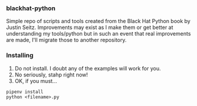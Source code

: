 ### blackhat-python

Simple repo of scripts and tools created from the Black Hat Python book by Justin Seitz. Improvements may exist as I make them or get better at understanding my tools/python but in such an event that real improvements are made, I'll migrate those to another repository. 

### Installing
1. Do not install. I doubt any of the examples will work for you.
2. No seriously, stahp right now!
3. OK, if you must...
```
pipenv install 
python <filename>.py
```
